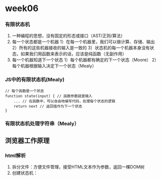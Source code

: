 # week06
### 有限状态机
1. 一种编程的思想，没有固定的形态或接口（AST/正则/算法）
2. 每一个状态都是一个机器
  1）在每一个机器里，我们可以做计算、存储、输出
  2）所有的这些机器接收的输入是一致的
  3）状态机的每一个机器本身没有状态，如果我们用函数来表示的话，应该是纯函数（无副作用）
3. 每一个机器知道下一个状态
  1）每个机器都有确定的下一个状态（Moore）
  2）每个机器根据输入决定下一个状态（Mealy）
### JS中的有限状态机(Mealy)
```
// 每个函数是一个状态
function state(input) { // 函数参数就是输入
    ... // 在函数中，可以自由地编写代码，处理每个状态的逻辑
    return next // 返回值作为下一个状态
}
```
### 有限状态机处理字符串（Mealy）

## 浏览器工作原理
### html解析
1. 拆分文件：方便文件管理，接受HTML文本作为参数，返回一棵DOM树
2. 创建状态机：